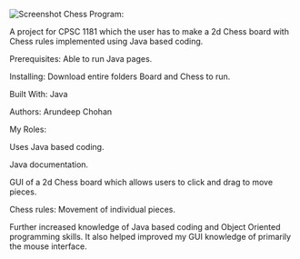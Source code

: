 
![Screenshot](https://github.com/ArundeepChohan/Summary/blob/master/Chess%20Program.bmp)
Chess Program: 

A project for CPSC 1181 which the user has to make a 2d Chess board with Chess rules implemented using Java based coding.

Prerequisites:
Able to run Java pages.

Installing:
Download entire folders Board and Chess to run.

Built With:
Java

Authors:
Arundeep Chohan

My Roles:

Uses Java based coding.

Java documentation.

GUI of a 2d Chess board which allows users to click and drag to move pieces.

Chess rules: Movement of individual pieces.

Further increased knowledge of Java based coding and Object Oriented programming skills. It also helped improved my GUI knowledge of primarily the mouse interface.
